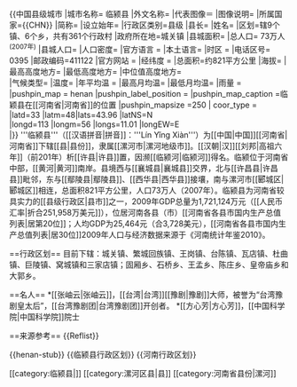 {{中国县级城市
|城市名称= 临颍县
|外文名称= 
|代表图像＝
|图像说明=
|所属国家={{CHN}}
|简称=
|设立始年= 
|行政区类别=县级
|县长=
|姓名= 
|区划=辖9个镇、6个乡，共有361个行政村
|政府所在地=城关镇
|县城面积=
|总人口= 73万人<sup>(2007年)</sup>
|县城人口=
|人口密度= 
|官方语言 =
|本土语言= 
|时区 = 
|电话区号= 0395
|邮政编码=411122
|官方网站 =
|经纬度 =
|总面积=约821平方公里
|海拔=
|最高高度地方= 
|最低高度地方= 
|中位值高度地方=  
|气候类型=
|温度=
|年平均温 =
|最高月均温=
|最低月均温=
|雨量 =
|pushpin_map            = henan
|pushpin_label_position = 
|pushpin_map_caption    =临颖县在[[河南省|河南省]]的位置 
|pushpin_mapsize        =250
| coor_type             = <!-- can be used to specify what the coordinates refer to -->
|latd=33 |latm=48|lats=43.96 |latNS=N    
|longd=113 |longm=56 |longs=11.01 |longEW=E  
|}}
'''临颍县'''（[[汉语拼音|拼音]]：'''Lín Yǐng Xiàn'''）为[[中国|中国]][[河南省|河南省]]下辖[[县|县份]]，隶属[[漯河市|漯河地级市]]。[[汉朝|汉]][[刘邦|高祖六年]]（前201年）析[[许县|许县]]置，因濒[[临颍河|临颍河]]得名。临颍位于河南省中部，[[黄河|黄河]]南岸。县境西与[[襄城县|襄城县]]交界，北与[[许昌县|许昌县]]毗邻，东与[[鄢陵县|鄢陵县]]、[[西华县|西华县]]接壤，南与漯河市[[郾城区|郾城区]]相连，总面积821平方公里，人口73万人（2007年）。临颍县为河南省较具实力的[[县级行政区|县市]]之一，2009年GDP总量为1,721,124万元（[[人民币汇率|折合251,958万美元]]），位居河南各县（市）[[河南省各县市国内生产总值列表|居第20位]]；人均GDP为25,464元（合3,728美元），[[河南省各县市国内生产总值列表|居30位]]<ref>2009年人口与经济数据来源于《河南统计年鉴2010》</ref>。

==行政区划==
目前下辖：城关镇、繁城回族镇、王岗镇、台陈镇、瓦店镇、杜曲镇、巨陵镇、窝城镇和三家店镇；固厢乡、石桥乡、王孟乡、陈庄乡、皇帝庙乡和大郭乡。

==名人==
*[[张岫云|张岫云]]，[[台湾|台湾]][[豫剧|豫剧]]大师，被誉为“台湾豫剧皇太后”，[[台湾豫剧团|台湾豫剧团]]开创者。
*[[方心芳|方心芳]]，[[中国科学院|中国科学院]]院士

==来源参考==
{{Reflist}}

{{henan-stub}}
{{临颍县行政区划}}
{{河南行政区划}}

[[category:临颍县|]]
[[category:漯河区县|县]]
[[category:河南省县份|漯河]]